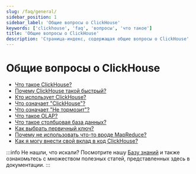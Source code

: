 ```yaml
---
slug: /faq/general/
sidebar_position: 1
sidebar_label: 'Общие вопросы о ClickHouse'
keywords: ['clickhouse', 'faq', 'вопросы', 'что такое']
title: 'Общие вопросы о ClickHouse'
description: 'Страница-индекс, содержащая общие вопросы о ClickHouse'
---
```



# Общие вопросы о ClickHouse

- [Что такое ClickHouse?](../../intro.md)
- [Почему ClickHouse такой быстрый?](../../concepts/why-clickhouse-is-so-fast.md)
- [Кто использует ClickHouse?](../../faq/general/who-is-using-clickhouse.md)
- [Что означает "ClickHouse"?](../../faq/general/dbms-naming.md)
- [Что означает "Не тормозит"?](../../faq/general/ne-tormozit.md)
- [Что такое OLAP?](../../faq/general/olap.md)
- [Что такое столбцовая база данных?](../../faq/general/columnar-database.md)
- [Как выбрать первичный ключ?](../../guides/best-practices/sparse-primary-indexes.md)
- [Почему не использовать что-то вроде MapReduce?](../../faq/general/mapreduce.md)
- [Как я могу внести свой вклад в код ClickHouse?](/knowledgebase/how-do-i-contribute-code-to-clickhouse)

:::info Не нашли, что искали?
Посмотрите нашу [Базу знаний](/knowledgebase/) и также ознакомьтесь с множеством полезных статей, представленных здесь в документации.
:::
